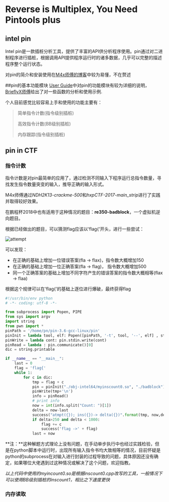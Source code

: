 # Reverse is Multiplex, You Need Pintools plus
## intel pin
Intel pin是一款插桩分析工具，提供了丰富的API供分析程序使用。pin通过对二进制程序进行插桩，根据调用API提供程序运行时的诸多数据，几乎可以完整的描述程序整个运行状态。  

对pin的简介和安装使用在[M4x师傅的博客](http://m4x.fun/post/pin-in-ctf/)中较为易懂，不在赘述

##pin的基本功能模块
[User Guide](https://software.intel.com/sites/landingpage/pintool/docs/97619/Pin/html/)中对pin的功能模块有较为详细的说明，[BrieflyX师傅](http://brieflyx.me/2017/binary-analysis/intel-pin-intro/)给出了对一些函数的分析和使用示例.  

个人目前感觉比较容易上手和使用的功能主要有：

> 简单指令计数(指令级别插桩)
>
> 高效指令计数(BB级别插桩)
>
> 内存跟踪(指令级别插桩)

## pin in CTF

### 指令计数

指令计数是对pin最简单的应用了，通过检测不同输入下程序运行总指令数量，寻找发生指令数量突变的输入，推导正确的输入形式。

M4x师傅通过*NDH2K13-crackme-500*和*hxpCTF-2017-main_strip*进行了实践并取得较好效果。

在鹏程杯2018中也有适用于这种情况的题目：**re350-badblock**，一个虚拟机逆向题目。

根据已经做出的题目，可以猜测flag应该以‘flag{’开头，进行一些尝试：

![attempt](http://ww1.sinaimg.cn/large/006z37hrly1fxtr3ixg1xj311t0lhwqr.jpg)

可以发现：

- 在正确的基础上增加一位错误答案(fla -> flax)，指令数大概增加150
- 在正确的基础上增加一位正确答案(fla -> flag)， 指令数大概增加500
- 同一个正确答案的基础上增加不同字符产生的错误答案的指令数大概相等(flax -> flaa)

根据这个规律可以在‘flag{’的基础上逐位进行爆破，最终获得flag

```python
#!/usr/bin/env python
# -*- coding: utf-8 -*-

from subprocess import Popen, PIPE
from sys import argv
import string
from pwn import *
pinPath = '/home/pn/pin-3.6-gcc-linux/pin' 
pinInit = lambda tool, elf: Popen([pinPath, '-t', tool, '--', elf] , stdin = PIPE, stdout = PIPE)
pinWrite = lambda cont: pin.stdin.write(cont)
pinRead = lambda : pin.communicate()[0]
dic = string.printable

if __name__ == "__main__":
    last = 0
    flag = 'flag{'
    while 1:
        for c in dic:
            tmp = flag + c
            pin = pinInit("./obj-intel64/myinscount0.so", "./badblock")
            pinWrite(tmp+'\n')
            info = pinRead()
            # print info    
            now = int(info.split("Count: ")[1])
            delta = now-last
            success("atmpt({}); ins({})-> delta({})".format(tmp, now,delta))
            if delta>250 and delta < 1000:
                flag += c
                success('flag ->' + flag)
            last = now
```

**注：**这种解题方式理论上没有问题，在手动单步执行中也经过实践检验，但是在python脚本中运行时，出现所有输入指令书均大致相等的情况，目前怀疑是python的subprocess在对输入进行封装的过程导致的问题，具体原因还没有确定，如果哪位大佬遇到过这种情况或解决了这个问题，欢迎指教。

*以上代码中使用的myincount0.so是根据inscount0.cpp改写的工具，一般情况下可以使用BB级别插桩的inscount1，相比之下速度更快*

### 内存读取










